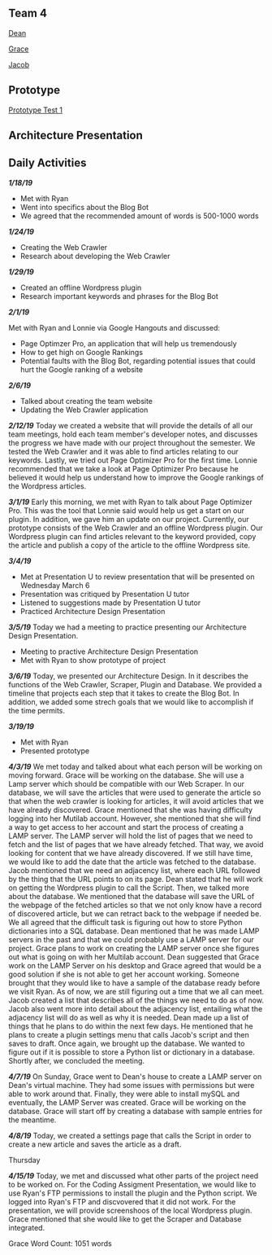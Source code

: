 ## Team 4
<!DOCTYPE html>
<html>
<body>
	<a href="https://github.com/stripedmustard/Team4/blob/master/Dean/Dean.md">Dean</a> <p>
	<a href="https://github.com/stripedmustard/Team4/blob/master/Grace/Grace.md">Grace</a> <p>
	<a href="https://github.com/stripedmustard/Team4/blob/master/Jacob/Jacob.md">Jacob</a>
 <p>
</body>
</html>

## Prototype
<html>
<body>
	<a href="https://www.youtube.com/watch?v=KMXrVrTFd3Y">Prototype Test 1</a>
</body>
</html>

## Architecture Presentation
<html>
<body>

</body>
</html>



## Daily Activities
**_1/18/19_**
- Met with Ryan
- Went into specifics about the Blog Bot
- We agreed that the recommended amount of words is 500-1000 words

**_1/24/19_**
- Creating the Web Crawler
- Research about developing the Web Crawler


**_1/29/19_**
- Created an offline Wordpress plugin
- Research important keywords and phrases for the Blog Bot

**_2/1/19_**<p>
Met with Ryan and Lonnie via Google Hangouts and discussed:<p>
- Page Optimzer Pro, an application that will help us tremendously
- How to get high on Google Rankings
- Potential faults with the Blog Bot, regarding potential issues that could hurt the Google ranking of a website

**_2/6/19_**
- Talked about creating the team website
- Updating the Web Crawler application

**_2/12/19_**
Today we created a website that will provide the details of all our team meetings, hold each team member's developer notes, and discusses the progress we have made with our project throughout the semester. We tested the Web Crawler and it was able to find articles relating to our keywords. Lastly, we tried out Page Optimizer Pro for the first time. Lonnie recommended that we take a look at Page Optimizer Pro because he believed it would help us understand how to improve the Google rankings of the Wordpress articles. 

**_3/1/19_**
Early this morning, we met with Ryan to talk about Page Optimizer Pro. This was the tool that Lonnie said would help us get a start on our plugin. In addition, we gave him an update on our project. Currently, our prototype consists of the Web Crawler and an offline Wordpress plugin. Our Wordpress plugin can find articles relevant to the keyword provided, copy the article and publish a copy of the article to the offline Wordpress site.

**_3/4/19_**
- Met at Presentation U to review presentation that will be presented on Wednesday March 6
- Presentation was critiqued by Presentation U tutor
- Listened to suggestions made by Presentation U tutor
- Practiced Architecture Design Presentation

**_3/5/19_**
Today we had a meeting to practice presenting our Architecture Design Presentation. 

- Meeting to practive Architecture Design Presentation
- Met with Ryan to show prototype of project

**_3/6/19_**
Today, we presented our Architecture Design. In it describes the functions of the Web Crawler, Scraper, Plugin and Database. We provided a timeline that projects each step that it takes to create the Blog Bot. In addition, we added some strech goals that we would like to accomplish if the time permits. 

**_3/19/19_**
- Met with Ryan
- Presented prototype

**_4/3/19_**
We met today and talked about what each person will be working on moving forward. Grace will be working on the database. She will use a Lamp server which should be compatible with our Web Scraper. In our database, we will save the articles that were used to generate the article so that when the web crawler is looking for articles, it will avoid articles that we have already discovered. Grace mentioned that she was having difficulty logging into her Mutilab account. However, she mentioned that she will find a way to get access to her account and start the process of creating a LAMP server. The LAMP server will hold the list of pages that we need to fetch and the list of pages that we have already fetched. That way, we avoid looking for content that we have already discovered. If we still have time, we would like to add the date that the article was fetched to the database. Jacob mentioned that we need an adjacency list, where each URL followed by the thing that the URL points to on its page. Dean stated that he will work on getting the Wordpress plugin to call the Script. Then, we talked more about the database. We mentioned that the database will save the URL of the webpage of the fetched articles so that we not only know have a record of discovered article, but we can retract back to the webpage if needed be. We all agreed that the difficult task is figuring out how to store Python dictionaries into a SQL database. Dean mentioned that he was made LAMP servers in the past and that we could probably use a LAMP server for our project. Grace plans to work on creating the LAMP server once she figures out what is going on with her Multilab account. Dean suggested that Grace work on the LAMP Server on his desktop and Grace agreed that would be a good solution if she is not able to get her account working. Someone brought that they would like to have a sample of the database ready before we visit Ryan. As of now, we are still figuring out a time that we all can meet. Jacob created a list that describes all of the things we need to do as of now. Jacob also went more into detail about the adjacency list, entailing what the adjacency list will do as well as why it is needed. Dean made up a list of things that he plans to do within the next few days. He mentioned that he plans to create a plugin settings menu that calls Jacob's script and then saves to draft. Once again, we brought up the database. We wanted to figure out if it is possible to store a Python list or dictionary in a database. Shortly after, we concluded the meeting.

**_4/7/19_**
On Sunday, Grace went to Dean's house to create a LAMP server on Dean's virtual machine. They had some issues with permissions but were able to work around that. Finally, they were able to install mySQL and eventually, the LAMP Server was created. Grace will be working on the database. Grace will start off by creating a database with sample entries for the meantime. 

**_4/8/19_**
Today, we created a settings page that calls the Script in order to create a new article and saves the article as a draft. 


Thursday 


**_4/15/19_**
Today, we met and discussed what other parts of the project need to be worked on. For the Coding Assigment Presentation, we would like to use Ryan's FTP permissions to install the plugin and the Python script. We logged into Ryan's FTP and discvovered that it did not work. For the presentation, we will provide screenshoos of the local Wordpress plugin. Grace mentioned that she would like to get the Scraper and Database integrated.

Grace Word Count: 1051 words
